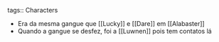 tags:: Characters

- Era da mesma gangue que [[Lucky]] e [[Dare]] em [[Alabaster]]
- Quando a gangue se desfez, foi a [[Luwnen]] pois tem contatos lá